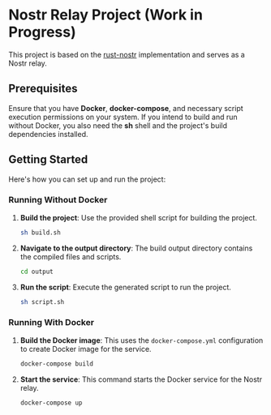 # Nostr Relay Project (Work in Progress)

This project is based on the [rust-nostr](https://github.com/rust-nostr/nostr) implementation and serves as a Nostr
relay.

## Prerequisites

Ensure that you have **Docker**, **docker-compose**, and necessary script execution permissions on your system. If you
intend to build and run without Docker, you also need the **sh** shell and the project's build dependencies installed.

## Getting Started

Here's how you can set up and run the project:

### Running Without Docker

1. **Build the project**: Use the provided shell script for building the project.

    ```bash
    sh build.sh
    ```

2. **Navigate to the output directory**: The build output directory contains the compiled files and scripts.

    ```bash
    cd output
    ```

3. **Run the script**: Execute the generated script to run the project.

    ```bash
    sh script.sh
    ```

### Running With Docker

1. **Build the Docker image**: This uses the `docker-compose.yml` configuration to create Docker image for the service.

    ```bash
    docker-compose build
    ```

2. **Start the service**: This command starts the Docker service for the Nostr relay.

    ```bash
    docker-compose up
    ```